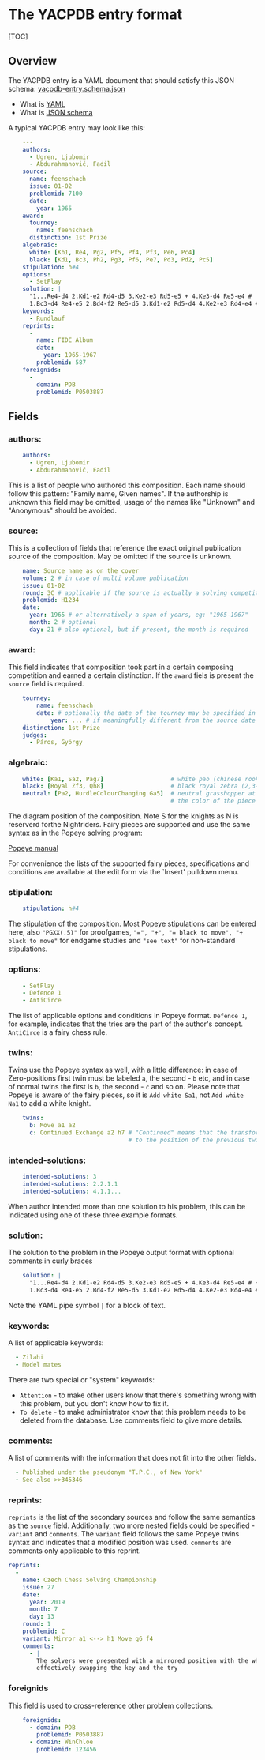 # The YACPDB entry format

[TOC]

## Overview

The YACPDB entry is a YAML document that should satisfy this JSON schema:
[yacpdb-entry.schema.json](./yacpdb-entry.schema.json)

* What is [YAML](http://en.wikipedia.org/wiki/YAML)
* What is [JSON schema](https://json-schema.org/)

A typical YACPDB entry may look like this:
```yaml
    ---
    authors: 
      - Ugren, Ljubomir
      - Abdurahmanović, Fadil
    source: 
      name: feenschach
      issue: 01-02
      problemid: 7100
      date:
        year: 1965 
    award:
      tourney:
        name: feenschach
      distinction: 1st Prize
    algebraic: 
      white: [Kh1, Re4, Pg2, Pf5, Pf4, Pf3, Pe6, Pc4]
      black: [Kd1, Bc3, Ph2, Pg3, Pf6, Pe7, Pd3, Pd2, Pc5]
    stipulation: h#4
    options: 
      - SetPlay
    solution: |
      "1...Re4-d4 2.Kd1-e2 Rd4-d5 3.Ke2-e3 Rd5-e5 + 4.Ke3-d4 Re5-e4 #       
      1.Bc3-d4 Re4-e5 2.Bd4-f2 Re5-d5 3.Kd1-e2 Rd5-d4 4.Ke2-e3 Rd4-e4 #"
    keywords:
      - Rundlauf
    reprints:
      - 
        name: FIDE Album
        date:
          year: 1965-1967
        problemid: 587
    foreignids:
      -
        domain: PDB
        problemid: P0503887
```

## Fields

### authors:
```yaml
    authors: 
      - Ugren, Ljubomir
      - Abdurahmanović, Fadil
```
This is a list of people who authored this composition. Each name should follow this
pattern: "Family name, Given names". If the authorship is unknown
this field may be omitted, usage of the names like "Unknown" and
"Anonymous" should be avoided. 

### source:
This is a collection of fields that reference the exact original publication source
of the composition. May be omitted if the source is unknown.
```yaml
    name: Source name as on the cover
    volume: 2 # in case of multi volume publication
    issue: 01-02
    round: 3C # applicable if the source is actually a solving competition event
    problemid: H1234
    date:
      year: 1965 # or alternatively a span of years, eg: "1965-1967"
      month: 2 # optional
      day: 21 # also optional, but if present, the month is required
```

### award:
This field indicates that composition took part in a certain composing competition
and earned a certain distinction. If the `award` fiels is present the `source` field is required.
```yaml
    tourney:
        name: feenschach
        date: # optionally the date of the tourney may be specified in the same format
            year: ... # if meaningfully different from the source date
    distinction: 1st Prize
    judges:
      - Páros, György
```

### algebraic:
```yaml
    white: [Ka1, Sa2, Pag7]                   # white pao (chinese rook) g7
    black: [Royal Zf3, Qh8]                   # black royal zebra (2,3-leaper) f3
    neutral: [Pa2, HurdleColourChanging Ga5]  # neutral grasshopper at a5 that changes  
                                              # the color of the piece it hops over	
```
The diagram position of the composition.
Note S for the knights as N is reserverd forthe  Nightriders. Fairy pieces are
supported and use the same syntax as in the Popeye solving program:

[Popeye manual](https://github.com/thomas-maeder/popeye/blob/master/py-engl.txt)

For convenience the lists of the supported fairy pieces, specifications and conditions
are available at the edit form via the `Insert' pulldown menu.

### stipulation:
```yaml
    stipulation: h#4
```
The stipulation of the composition. Most Popeye stipulations can be entered here, also 
`"PGXX(.5)"` for proofgames, `"=", "+", "= black to move", "+ black to move"` for endgame
studies and `"see text"` for non-standard stipulations.

### options:
```yaml
    - SetPlay
    - Defence 1
    - AntiCirce
```
The list of applicable options and conditions in Popeye format. `Defence 1`, for example,
indicates that the tries are the part of the author's concept. `AntiCirce` is a fairy chess
rule.

### twins:
Twins use the Popeye syntax as well, with a little difference: in case of Zero-positions 
first twin must be labeled `a`, the second - `b` etc, and in case of normal twins the first
is `b`, the second - `c` and so on. Please note that Popeye is aware of the fairy pieces,
so it is `Add white Sa1`, not `Add white Na1` to add a white knight. 
```yaml
    twins:
      b: Move a1 a2
      c: Continued Exchange a2 h7 # "Continued" means that the transformation is applied
                                  # to the position of the previous twin, not to the diagram position
```


### intended-solutions:
```yaml
    intended-solutions: 3
    intended-solutions: 2.2.1.1
    intended-solutions: 4.1.1...
```
When author intended more than one solution to his problem, this can be indicated 
using one of these three example formats.


### solution:
The solution to the problem in the Popeye output format with optional comments in curly braces
```yaml
    solution: |
      "1...Re4-d4 2.Kd1-e2 Rd4-d5 3.Ke2-e3 Rd5-e5 + 4.Ke3-d4 Re5-e4 # {e4-d4-d5-e5-e4}      
      1.Bc3-d4 Re4-e5 2.Bd4-f2 Re5-d5 3.Kd1-e2 Rd5-d4 4.Ke2-e3 Rd4-e4 # {e4-e5-d5-d4-e4}"
```
Note the YAML pipe symbol `|` for a block of text.

### keywords:
A list of applicable keywords:
```yaml
  - Zilahi
  - Model mates
```
There are two special or "system" keywords:
* `Attention` - to make other users know that there's something wrong with this problem,
but you don't know how to fix it.
* `To delete` - to make administrator know that this problem needs to be
deleted from the database.
Use comments field to give more details.

### comments:
A list of comments with the information that does not fit into the other fields.
```yaml
  - Published under the pseudonym "T.P.C., of New York"
  - See also >>345346
```

### reprints:
`reprints` is the list of the secondary sources and follow the same semantics as the `source` field.
Additionally, two more nested fields could be specified - `variant` and `comments`.
The `variant` field follows the same Popeye twins syntax and indicates that a modified position
was used. `comments` are comments only applicable to this reprint.
```yaml
reprints: 
  - 
    name: Czech Chess Solving Championship
    issue: 27
    date:
      year: 2019
      month: 7
      day: 13
    round: 1
    problemid: C
    variant: Mirror a1 <--> h1 Move g6 f4 
    comments:
      - |
        The solvers were presented with a mirrored position with the white pawn g6 moved to f4,
        effectively swapping the key and the try
```

### foreignids
This field is used to cross-reference other problem collections.
```yaml
    foreignids:
      - domain: PDB
        problemid: P0503887
      - domain: WinChloe
        problemid: 123456
```